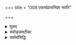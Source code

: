 +++
title = "008 एकार्थप्रत्यभिज्ञा भवति"

+++
<details><summary>मूलम्</summary>

एकार्थप्रत्यभिज्ञा भवति दृढतरा दर्शनस्पर्शनाभ्यां संघातादेरयोगादवगमयति सा वस्तु रूपादतोऽन्यत् ।  
एकस्मिन् दूरतादेरविशदविशदप्रत्यभिज्ञादि तद्वत् नैकत्वेऽप्यक्षभेदाद्भिदुरमिव मिथस्संश्रयादिप्रसङ्गात् ॥ ८ ॥
</details>

<details><summary>सर्वाङ्कषटीका</summary>

विभक्तानां द्रव्याणां लक्षण-कथनानन्तरं  
क्रमशः परीक्षां प्रारिप्सुः,  
आदौ द्रव्याद्रव्य-विभागस्यैवाप्रामाणिकतां वदतां बौद्धानां  
मतं निराकरोति - एकार्थेत्यादिना ।  

बौद्धाः खलु वैभाषिक-सौत्रान्तिक-योगाचार-माध्यमिकभेदेन चतुर्विधाः ।  

- _वैभाषिकाः_ जगत्-सत्यतावादिनः ।  
  जगतः प्रत्यक्षत्वम्, क्षणिकत्वं चैतत्सम्मतम्।  
- _सौत्रान्तिकानाम्_ अप्य् एतत् समानम्,  
  किन्तु जगतोऽनुमेयत्वम् इति विशेषः ।  
  उभयोरपि क्षणिक-विज्ञान-सन्तति-रूपः आन्तरः पदार्थोऽपि सम्मतः ।  
- आन्तर-क्षणिक-विज्ञान-सन्ततिर् एकैव सत्या,  
  बाह्यं तु सर्वं मिथ्येति योगाचाराः ।  
- माध्यमिकास्तु सर्वशून्यवादिनः । 

तत्र प्रकृते, वैभाषिकाः वदन्ति -  

> गन्ध-रस-रूप-स्पर्श-स्वभावाः चतुर्विधाः परमाणव एव जगन्-मूल-भूताः ।  
गन्ध-रस-रूप-स्पर्श-स्वभावा पृथिवी,  
रस-रूप-स्पर्श-स्वभावं जलम्,  
रूप-स्पर्श-स्वभावं तेजः,  
स्पर्श-मात्र-स्वभावो वायुः ।  
आकाशस् तु पदार्थो नास्त्य् एव ।  
> 
> गुणगुणिनोः 'सहोपलम्भ-नियमाद् अभेदः' इति न्यायेन  
पृथग्-अनुपलम्भात् गन्धाद्य्-आत्मका एव ते, न तु गन्धाद्याश्रयाः । 
अधिकं तु तत्तदवसरे भविष्यति ।  
ततश्च द्रव्यम्, अद्रव्यम् इति विभाग एवानुपपन्न 

इति ।  
तत्रोत्तरम् - एकार्थप्रत्यभिज्ञेत्यादि ।  
**दर्शन-स्पर्शनाभ्यां** = चक्षुर्-इन्द्रिय-त्वगिन्द्रियाभ्यां  
**दृढतरा** = अपलपितुम् अशक्या  
**एकार्थ-प्रत्यभिज्ञा** = एक-पदार्थ-विषयिणी प्रत्यभिज्ञा भवति सर्वेषाम् ।  
**सा** = प्रत्यभिज्ञा  
**सङ्घातादेः** = समुदाय-भावादेः तन्-मते **अयोगात्** असम्भवात्  
**वस्तु** = घटादिद्रव्यं रूपादितः गुणेभ्यः **अन्यत्** = भिन्ना **अवगमयति** = प्रकटयति इति योजना।  

अयं भावः - दीपाद्यालोके घटादिकं चक्षुषा पश्यताम् एव सताम्,  
अकस्माद् दीपादि-नाशे तदेव घटादिकं त्वचा स्पृशताम्  
'अनुपदं चक्षुषा दृष्टम् एव घटं हस्तेन स्पृशामि' इत्यनुभवः सर्वेषाम् अपि भवति ।  
अनेन चक्षुर्-इन्द्रिय-त्वग्-इन्द्रिययोः उभयोरपि गोचरः  
कश्चन पदार्थः अनुभवेन सिद्धः अङ्गीकार्यः ।  
चक्षुरिन्द्रियं हि रूपं गृह्णाति, न तु स्पर्शम् ।  
त्वगिन्द्रियं हि स्पर्शं गृह्णाति, न तु रूपम् ।  
'दृष्टमेव स्पृशामि' इति [[14]] प्रत्यभिज्ञारूपः प्रत्ययस् तु  
उभयेन्द्रियग्राह्यं किञ्चिद् अस्तीति बोधयति ।  

रूपं वा, स्पर्शो वा नोभयेन्द्रिय-ग्राह्यः;  
अतः रूपस्पर्शयोर् आश्रयभूतः कश्चिद् अतिरिक्तः पदार्थः  
इन्द्रिय-द्वय-ग्राह्यः अङ्गीकरणीयः ।  
स एव **द्रव्यम्** इत्युच्यते ।  
अतश्च इन्द्रिय-द्वय-ग्राह्यं द्रव्यम्,  
रूपं स्पर्शश् चेति एकैकेन्द्रियग्राह्यो गुण इति द्रव्याद्रव्य-विभागः दुरपह्नवः ॥ 

ननु वस्तूनां सर्वेषाम् अपि क्षणिकत्वात्,  
आलोके दृष्टः पदार्थः अन्यः,  
'अन्धकारे स्पृष्टश् च पदार्थः अन्य एवे'ति,  
'दृष्टम् एव स्पृशामि' इति प्रत्यभिज्ञा भ्रान्तिर् एवेति,  
तेन न कस्यचिद् वस्तुनः सिद्धिः संभवतीति  
चेत्, तत्रोक्तं - दृढतरा इति । 

एकस्य ज्ञानस्य भ्रान्तित्वं हि, अनन्तरकाले बाधक-प्रत्यय-दर्शनेन वक्तव्यम् ।  
यथा शुक्तिं दृष्ट्वा रजतम् इति भ्रान्तौ जातायाम्,  
अनन्तरं 'नेदं रजतम्' इति बाधकप्रत्ययः दृश्यते ।  
नैवम् अत्रानन्तर-काले कदाचित् कस्यचित्  
'दृष्टम् एव मया न स्पृश्यते' इति बाधकप्रत्ययो दृश्यते ।  
अतः सा प्रतीतिः **दृढतरा** = अपलपितुमशक्या, न भ्रान्तिः ।  

अनन्तर-काले बाधक-प्रत्ययाभावेऽपि, प्रतीतेः भ्रान्तित्वे  
घटादीनाम् अपि मिथ्यात्वं स्यात् ।  
वैभाषिकसौत्रान्तिकौ जगत्-सत्यत्व-वादिनौ ।  
अतो नेष्टापत्ति-संभवः ।  

> न च बाधक-प्रत्ययाभावेऽपि, कारण-दोष-वशात् जातं ज्ञानं भ्रान्तिर् एव भवति ।  
यथा कामिलादोषवशात् 'पीतः शङ्खः' इति ज्ञान-जननानन्तरं  
'शङ्खः न पीतः' इति बाधकज्ञानस्य न हि संभवः ।  

तद्-वद् अत्रापि स्याद् इति चेत्,  
न ह्यत्र तथा दोष-वशाद् इदं 'दृष्टम् एव स्पृशामि' इति ज्ञानं जातम् -  
तथा कस्यापि कदापि तथा अनुभवाभावात् ।  
अतश् च कारण-दोष--बाधक-प्रत्यययोर् अभावात् इयं प्रत्यभिज्ञा  
न भ्रान्तिरितीदमपि **दृढतरा** इत्यनेनोक्तम् ॥

यद्यपि ‘पीतःशङ्खः” इति भ्रमस्थले  
'शङ्खो न पीतः' इति बाधकज्ञानं पूर्वम् एव वर्तते,  
अथापि दोषवशाद् एव ‘पीतश्शङ्खः' इति प्रत्ययो भवति ।  
अत एव किल प्रतिबध्यज्ञानं दोष-विशेषाजन्यम् इच्छन्ति विपश्चितः ।  
अत एव ‘एकश् चन्द्रः' इति बाधक-निश्चये सत्य् अपि  
अङ्गुल्यवष्टंभादि-दोषेण 'द्वौ चन्द्रौ' इति प्रत्यक्षं वर्णयन्ति ।  
अतो बाधक-प्रत्ययाभावेऽपि, कारण-दोषस्याप्य् अत्राभावात्,  
लौकिकबुद्धयः न भ्रमाः । 

ननु च 'प्रत्ययः सर्वोऽपि मिथ्या, प्रत्ययत्वात्, स्वाप्न-प्रत्ययवत्' इत्याद्य्-अनुमानानि ते ऽवतारयन्त्य् एव किल ?  
जानामि बृहस्पते! परिशीलयामस् सर्वं तत्-तत्-प्रकरणे ।  
प्रत्यभिज्ञा-प्रामाण्यम् उत्तरत्र विस्तरेण (श्लोकः . 26) स्थापयिष्यते ।

ननु रूपस्य स्पर्शस्य वा प्रत्येकं एकैकेन्द्रियग्राह्यत्वेऽपि  
उभयोर् मेलन-दशायां द्वयम् अपि द्वीन्द्रियग्राह्यं भवतु,  
प्रत्येकम् असतो रक्त-रूप-विशेषस्य सुधा-हरिद्रयोर् मिश्रणे दर्शनाद् इत्यत्रोक्तम्-  
**संघातादेर् अयोगाद्** इति ।  

अयं भावः - 'मिश्रणे' इत्यस्य कोऽर्थः ?  
तत् तु वस्तु-स्थैर्य-वाद एव संभवेत् ।  
वस्तूनां क्षणिकत्वे हि  
प्रत्येकं स्थितम् एव वस्तु अन्यत्,  
मिलित-काले स्थितम् एव अन्यत् ।  
अतः कस्य मिश्रणावस्था वर्णितुं शक्या?  
न च वस्तूनां क्षणिकत्वेऽपि,  
अवयवातिरिक्तम् अवयविनम् अनङ्गीकुर्वतां सर्वेषां पूर्वक्षणे प्रत्येकता,  
अनन्तरक्षणे संघात-भावः वर्तत एवेत्य्  
अवस्था-भेदः वर्तत एवेति चेत्,  
क्षणिकवादे हि संघात-भावोऽपि दुर्-उपपादः ।  
एक-कालावच्छेदेन, एकदेशावच्छेदेन वा मेलनं हि संघातः ।  
कालस् त्व् अतिरिक्तः, तन्-मते नास्त्य् एव ।  
देशः यद्य् अतिरिक्तः, तर्हि स एव 'द्रव्य'-पदवाच्य इति सिद्ध्यति ।  
अतस् तन्-मते द्वयम् अप्य् असंभवि ।  
एतत् सर्वं **संघातादेर् अयोगात्** इत्यनेन सूच्यते ॥

[[15]]

> ननु यद्य् अपि देशो वा कालो वा अतिरिक्तः नाङ्गीक्रियते,  
अथापि संख्यादि-गुणानाम् अतिरिक्तानाम् अनङ्गीकारे ऽपि  
संख्यादि-विलक्षण-व्यवहार-निर्वाहवत्  
बुद्धि-कल्पित-कालादिकम् आदायैव विलक्षण-व्यवहारो भवतु,  
का हानिर्? 

इति चेत्, एवम् अपि प्रकारान्तरेणातिरिक्तसिद्धिः इत्याह- **एकस्मिन्न्** इत्यादि ।  
**एकस्मिन्न् एव** वस्तुनि दूरतादेः हेतोः  
**अ-विशद-विशद-प्रत्यभिज्ञादि**,  
**तद्वत्** = पूर्ववत् रूपाद् इतः वस्तु अन्यत् अवगमयतीत्य् अर्थः ॥

अयं भावः -  
दूरात् किञ्चित् वस्तु पश्यन् सर्वोऽपि,  
कदाचित् रूपादिकं स्पष्टतया द्रष्टुं न शक्नोति ।  
कदाचिच् च रूपं पश्यन्  
आश्रयभूतं वस्तु किम् इति स्पष्टं निश्चेतुं न शक्नोति ।  
द्रव्य-गुणयोर् अभेदे,  
द्रव्य-ग्रहणम् एव गुण-ग्रहणम्,  
गुणग्रहणम् एव द्रव्य-ग्रहणं भवेद् इति,  
कथं निश्चेतुं न शक्येत ?  
न च प्रथमं गृहीतं वस्तु अन्यद् एव;  
समीपम् उपसृप्य निर्णीयमानं वस्तु भिन्नम् एवेति न विरोध इति वाच्यम्;  
'तद् एवेदम्' इति अबाधितप्रत्यभिज्ञाया दर्शनात् वस्तुभेदः न वक्तुं शक्यः ।  
न वा प्रत्यभिज्ञायाः अप्रामाण्य-शङ्का, उपर्य् एव दत्तोत्तरत्वात् ।  
अतः द्रव्य-गुण-भेदः अनिवार्यः ।  

तद् इदं सूचितं -  
**एकस्मिन् प्रत्यभिज्ञादि** इति पदाभ्याम् ।  
**दूरतादेः** इत्यत्र आदिना आलोक-न्यूनतादेः ग्रहणम् ।  
**प्रत्यभिज्ञादि** इत्यत्र आदिना संशय-विपर्यययोर् ग्रहणम् ।  
ऊर्ध्वत्वादि-सामान्याकार-विशिष्टं वस्तु दूरात् पश्यताम्  
'स्थाणुर्वा पुरुषो वा' इति संशयः सर्वेषाम् अनुभवसिद्धः ।  
तत्र ऊर्ध्वत्वादि-साधारणाकारस्य तद्-आश्रय-द्रव्यस्य च ग्रहणे सत्यपि  
स्थाणुत्व-पुरुषत्वान्यतराकारानिर्णयात्,  
धर्मस्य तद्-आश्रय-धर्मिणश् च भेदः अनिवार्यः ।  

एवं "फाल-फल्य"+आदि-सामान्याकार-ग्रहणम्, शुक्तित्वादि-विशेषाकाराग्रहणञ् च यदि न स्यात्,  
तर्हि शुक्तौ रजत-भ्रमस्तत्र कथं स्यात् ।  
अतः इदं सर्वं धर्मातिरिक्तं धर्मिणम्,  
गुणाद्य्-अतिरिक्तं गुणिनम् अन्तरा  
सर्वथा न घटेतेति  
द्रव्य-गुण-विभागः अवर्जनीय इति ।  
"अविचारित-रमणीयम् एव विकल्पानां स्वरूपम्" इत्यादिकमपि तद्-अवसरे (बुद्धि.33) विचार्यते ॥

> ननु वस्तुन एकत्वेऽपि  
ग्राहकस्येन्द्रियस्य भेदात्  
भेद-व्यवहारः युज्येत ।  
चक्षुषा ग्रहणे ' रूपम्' इति  
त्वचा ग्रहणे 'स्पर्शः' इति च  
एकमेव वस्तु व्यपदिश्यते इति  
न कोऽपि विरोध 

इति शङ्कते - नैकत्व इत्यादि ।  
**एकत्वेपि** = वस्तुन एकत्वेऽपि  
**अक्षभेदात्** = ग्राहकेन्द्रियभेदात्  
**भिदुरम् इव** = भिन्नम् इव भवति,  
वस्तुतस्तु न भिन्नम् इति चेत्;  
एतन्निराकरोति - **नेति** ।  
हेतुमाह - **मिथः संश्रयादि-प्रसङ्गाद्** इति ।  
अन्योन्याश्रय-दोष-प्रसङ्गाद् इत्य् अर्थः ।  

> ग्राह्याणां रूपरसादीनां परस्पर-विलक्षणत्वाद्+धि  
ग्राहकाणीन्द्रियाण्य् अपि परस्परं विलक्षणानि साध्यन्ते ।  
‘रूप-साक्षात्कारः किञ्चित्-करणकः कार्यत्वात्, घटादिवत्'  
इत्यादि-रीत्या हि चक्षुरादीन्द्रियाणि विविच्यन्ते ।  
एवं सति  
ग्राहकाणाम् इन्द्रियाणां भेदात्  
ग्राह्याणां रूपरसादि-विषयाणां भेद 

इति यद्य् उच्यते,  
तर्हि ग्राह्य-भेद-सिद्धौ ग्राहकेन्द्रिय-भेद-सिद्धिः,  
ग्राहकेन्द्रिय-भेद-सिद्धौ ग्राह्यविषयभेदसिद्धिरिति अन्योन्याश्रयदोषः । 

मिथस्संश्रयादीत्य् आदिना चक्रकग्रहणम् ।  
ग्राह्य-ग्राहकयोर् मध्ये ग्रहणस्याप्य् अन्तर्गतत्वात्,  
तस्य पृथक्करणे,  
ज्ञान-भेदात् विषय-भेदः,  
विषयभेदात् ग्राहकेन्द्रियभेदः, ग्राहकेन्द्रियभेदादेव ज्ञानभेदः 

इति त्रयाणां परस्पराश्रयणात्  
चक्रवत् भ्रमणात् ‘चक्रक' संज्ञकः दोषः भवति ॥

[[16]]

ननु सृष्टिप्रक्रियायामिन्द्रियाणामाहङ्कारिकत्वेन, विषयानुरोधेनेन्द्रियकल्पनाया अभावात् कथ- मन्योन्याश्रय इति चेत्, तत्प्रक्रियायास्समष्टितत्त्वविषयकत्वेन, तत्र विचारस्यैवाप्रसक्तेः । किञ्च तद्दृष्ट्या विषयाणामपि प्रत्येकं सृष्ट्यभिधानादतिरिक्तविषयसिद्धिर्निष्प्रत्यूहैव ॥

अपि च–यदि रूपरसयोः ग्राहकभेदाधीनो भेदः, शुक्लपीतादीनां रूपाणां चक्षुषैव ग्रहणात्, ग्राहकभेदाभावात्, शुक्लनीलपीतादिभेदः न भवेदिति, रूपं सर्वमप्येकमेव भवेत् । एवं रसादाव् अप्य् अवान्तर-भेदो न सिद्ध्येत्, ग्राहकभेदाभावादिति द्रव्यगुणभेदः निरुपाधिकः सिद्धः ॥

ननु पृथिव्यामाम्रपनसादौ पाकवशात् रूपादेः परिवृत्तिः सर्वानुभवसिद्धा । तत्र रूपादेः कार्यत्व- मवर्जनीयम् । कार्यं चेदुपादानकारणमप्यावश्यकम् । रूपादिकं प्रति हि द्रव्यमेवोपादानकारणम् । एवञ्च गुणं प्रति द्रव्यस्योपादानत्वात्, उपादानोपादेययोरभेदस्य भवद्भिः स्थापनात् (श्लो. 20) गुणगुणिनोरभेदस्सिद्ध एवेति कथं द्रव्यातिरिक्तगुणसिद्धिः ? न च प्रामाणिकैरपि गुणगुणिव्यवहारकरणात्, अनन्तरकालबाधा- दर्शनाच्च तयोर्भेदसिद्धिरिति शङ्खयम्; 'राहोश्शिरः' इतिवत् कल्पितेनापि भेदव्यवहारनिर्वाहात् इति चेत्, उपादानोपादेययोरभेदे, प्रत्यक्षबाधादर्शनेऽपि यौक्तिकबाधस्य सत्त्वात् । ननु प्रत्यक्षस्य प्रबलत्वात् कथं युक्त्या बाध इति चेत् 'सैवेयं दीपज्वाला' ( 58 ) इति ज्वालैक्यप्रत्यक्षस्यानुमानेन बाधस्य सर्वैरङ्गीकारात् ॥

न च ज्वालैक्यप्रत्यक्षं हि प्रत्यभिज्ञारूपम् । प्रत्यभिज्ञा च न केवलेन्द्रियजन्या । तत्तांशे संस्कार- जन्यत्वात् । अत एवेदं ग्रहणस्मरणात्मकं ज्ञानं न सर्वांशे प्रमाणम् । एवं दुर्बलत्वादेवास्य युक्त्या बाधः, न तु केवलयुक्त्या प्रत्यक्षबाध इति वाच्यम्; केवलेन्द्रियजन्यस्य 'इदं रजतम्' इति प्रत्यक्षस्य ' इयं शुक्तिः' इति प्रत्यक्षेणैव बाधदर्शनात्, प्रत्यक्षस्यापि बाधो दृश्यत एव । न च प्राथमिकज्ञानस्य न केवलेन्द्रियजन्यत्वम्, रजतसन्निकर्षाभावात् । अतस्तस्य बाध्यत्वं युज्यत एवेति वाच्यम्, एवमप्युपादानोपादेययो- रभेदस्य युक्तिसिद्धत्वेन, वासनाजन्यस्य गुणगुणिभेदव्यवहारस्यापि बाधात्, न गुणगुणिभेदसिद्धिरिति चेत् ॥

अत्रोच्यते - सर्वमिदमाकाशनर्तनमेव । गुणं प्रति द्रव्यस्योपादानत्वं हि वैशेषिकसमयसिद्धम् । सिद्धान्ते तु परिणामवादाङ्गीकारात् पूर्वावस्थाविशिष्टं द्रव्यमुत्तरावस्थाविशिष्टद्रव्यं प्रत्युपादानं भवति । रूपरसादयोऽप्यवस्थाविशेषा एव । पाकवशाद्रूपपरावृत्तिस्थलेऽपि पूर्वरूपविशिष्टं द्रव्यं रूपान्तरविशिष्टतया परिणमते । अतश्च तत्र केवलरूपादिपरावृत्तेरभावात्, तद्विशिष्टद्रव्यस्यैव तथा परिमाणात्, सर्वत्र द्रव्यमेवो- पादानम्, उपादेयञ्चेति, उपादानोपादेययोरैक्येन द्रव्यैक्यस्यैव सिद्धिः, न गुणगुणिनोरैक्यसिद्धिः । किञ्चोपादानोपादेयभावस्यैव भेदप्रयुक्तत्वेन, द्रव्यगुणयोरभेदस्य नावकाशः इतरत्सर्वं तत्तदवसरे ॥

यत्तु – 'सहोपलंभनियमात् अभेदो गुणतद्वतोः' । तथाहि - यदि भेदः, तर्हि कदाचिद्वा तदन्तरा तदुपलभ्येत । यथा घटमन्तरा पट उपलभ्यते । एवं कदाचिदपि गुणगुणिनोस्तथानुपलंभान्नास्ति भेद इति- तदपि सहत्वस्यैव भेदगर्भत्वात् स्ववचनविरुद्धम् । रूपमन्तरापि अन्धकारे घटोपलब्धिः त्वगिन्द्रियेण वर्तत एव । एवं स्पर्शमन्तरापि घटोपलब्धिरप्यालोके वर्तत एव । अतः गुणगुणिभावो दुरपह्नवः ॥



ननु 'सहोपलंभनियमादभेदो नीलतद्धियोः ' (प्र.वा.) इति बौद्धभिक्षोर्वाक्यानुकरणमेतत्; अस्तु, शब्दः किं तस्यैव स्वभूतः ? ' सहोपलंभनियमादभेदो नीलशब्दयोः' इत्यपि पठ्यताम् । **नीलः** =अर्थः । एवञ्च ज्ञानार्थयोरिव, अर्थशब्दयोरभेदवादः सहोपलंभनियममूल एव । एवं गुणगुणिनोरप्यभेदवादे सहोपलंभ एव हेतुः । सिद्धिः किल स्थितिः प्रतिपत्तिश्च । एवमेव जीवब्रह्मणोरपि अविनाभावस्यांशांशिभावमूलकस्य सत्त्वात्, तत्रापि 'सहोपलंभनियमादभेदः परजीवयोः' इत्यपि पठ्यताम् । अथवा 'सहोपलंभनियमाद- भेदोऽयुतसिद्धयोः' इत्येव सर्वानुगतं वा पठ्यताम् । परीक्षकाणां मतिभेदमूलकमतभेदकारणेषु अविनाभावकृतः सहोपलंभनियमः प्रधानं निदानम् । परं तु सहत्वस्य भेदगर्भत्वान्न सहोपलंभनियमादभेदसिद्धिप्रत्याशा । ननु यदि शरीरशरीरिणोरविनाभावः, तर्हि 'नीलो घटः' इतिवत् जीवशरीरयोरपि समानाधिकरणप्रतीतिः स्यादिति चेत्, नेति क आह? ' अहं मनुष्यः' इत्यादिसामानाधिकरण्यप्रतीतिरस्त्येव किल ! नन्वियमौपचारिकी प्रतीतिरिति चेत्, विचार्यत एतज्जीवसरे ॥

ननु यदि जीवपरयोरविनाभावः तर्हि, 'अहम्' इति स्वोपलंभे परोऽपि भायादिति चेत्; क एवमाह ? ' न भाति' इति । ' अहम् ब्रह्मास्मि' इत्युपलंभ एव प्रमाणम् । अत एव 'अहं ब्रह्मास्मि' इत्यनुभवः अस्मिन्नेव मते स्वरसतः शरीरशरीरिभावकृतः संगच्छते, न तु स्वरूपैक्यवादिमते । अधिकं तु पश्चात् । ' नीलः' इति प्रतीतौ नैल्यमेव विषयः, न तु द्रव्यमिति वैभाषिकाः । द्रव्यमेव भासते, न गुण इति सांख्याः । नैल्यविशिष्टं द्रव्यं भासत इतीतरे । एतत्सर्वत्रापि गुणगुणिनोरविनाभाव एव मूलम् । एवमेव जीवपरमात्मनोरप्यविनाभावात् भेदाभेदादिवादास्संवृत्ताः । किञ्च यत्र सहैवोपलंभः, तत्राविनाभाव इत्येव व्याप्तिः; न तु यत्राविनाभावस्तत्र सहोपलंभ इति । सामग्रीसामर्थ्याधीनत्वादुपलंभस्य । गुरुत्वादिकं तु न कदापि द्रव्येण सहोपलभ्यते । एवं चक्षुषा घटादिग्रहणे रसादिकं तेन न हि गृह्येत । अतो नोक्तापत्तिः ॥

एवञ्चाविनाभावस्थले सर्वत्राप्येवं विवादः सहज एव । तर्हि निर्णयः क इति चेत्; द्वयोस्सत्त्वे खल्वविनाभावः । अतोऽविनाभाव एव भेदं सहोपलंभं च प्रदर्शयतीति सिद्ध एव निर्णयः । वाचो विग्लापनमेवेतरत्सर्वम् । अत एव न वयं भेदाभेदवादिनः । एतदेव मनसि निधाय समन्वयाधिकरणे भगव- द्भिर्भाष्यकारैर्विस्तरेणादूषि भेदाभेदवादः । एतेन एतत्सिद्धान्तसूक्ष्मस्वरूपापरिज्ञानमूलमेव 'परस्परविरुद्ध- भेदादिपक्षत्रयकक्षीकारेण क्षपणकपक्षनिक्षिप्तम्' इति सर्वदर्शनसंग्रहकारस्य शब्दालङ्कारवचनमलङ्कारमात्रं मन्तव्यम् । सर्वैरपि विवेकिभिः प्रामाणिकव्यवहाराणामवश्यनिर्वाह्यत्वे 'शास्त्रप्रथितमजहतां कोऽपराधोऽ- तिरिक्तः?' (नाय.27) । अधिकं तत्रैव द्रष्टव्यम् ॥ ८ ॥
</details>


<details><summary>सर्वार्थसिद्धिः</summary>

ननु द्रव्यमद्रव्यमित्युभयमसिद्धं रूपादेराश्रयाभावात्, रूपादितया विकल्प्यमानस्यैकस्यैव वा सत्त्वादिति पक्षद्वयमेकेनैव प्रतिक्षिपति - एकार्थेति ॥ एवमाहुर्वैभाषिकाः - निराधारा निर्धर्मकाश्च रूपादयश्चत्वारः पदार्थाः । ते चक्षुराद्येकैकेन्द्रियग्राह्या इति ।  
वात्सीपुत्रास्तु शब्दादीन् पञ्च वैभाषिका विदुः । शब्दात्मानश्चतुर्ष्वेव केचिदित्यपरेऽब्रुवन् ॥  
तत्र निराधारत्वं तावत्प्रतिसन्धानविशेषेण निरस्यति । अस्ति हि दृष्टमेव स्पृशामीति द्वीन्द्रियग्राह्यवस्तुविषया धीः । सा तावन्न संशयात्मा विरुद्धानियतकोट्य(नवलम्बात्)नुपलम्भात् । न च विपर्ययः स्वारसिकबाधादृष्टेरनन्यथासिद्धेश्च । तदेतदुभयं दृढतरेति संगृहीतम् । ग्रहणमिति वक्तव्ये प्रत्यभिज्ञेत्युक्तिर्ज्ञातृज्ञेयस्थैर्यस्यापि व्यक्त्यर्था । सेयं न रूपमात्रगोचरा, तस्य स्पर्शनविषयत्वाभावात्, अन्यथाऽन्धस्यापि स्पर्शनेन रूपोपलम्भनप्रसङ्गात् । न च स्पर्शमात्रगोचरा, तस्यापि दृग्विषयत्वाभावात् । तथात्वे चास्पृशतोऽपि दृशा स्पर्शधीप्रसङ्गात् । न चोभयविषया, दर्शनस्पर्शनयोः प्रत्येकविषयत्वादेव । अत इयं प्रत्यभिज्ञा रूपाद्यतिरिक्तं तदाश्रयभूतं वस्तु प्रकाशयति, इदं रूपस्पर्शवदिति । ननु रूपस्पर्शयोर्नियताक्षवेद्यत्वेऽप्यवस्थाभेदात् प्रतिसन्धानं स्यात्; न स्यात्, न ह्यस्माकमिव स्थिरमवस्थान्तरभाक्किंचित्त्वन्मते । विभज्यवैभाषिकपक्षस्त्वतिमन्दः । तदिह संहतासंहतस्वलक्षणभेदमात्रं तु स्यात्; तत्र संघातस्वरूपं तस्य प्रतिसन्धानविषयत्वं च न युज्यते इत्याह - सङ्घातादेरयोगादिति । सङ्घातोऽपि सङ्घातिस्वरूपस्तदन्यो वा? पूर्वत्र न प्रतिसन्धानपदम्, द्वितीये सत्योऽसत्यो वा? आद्ये द्रव्यवाद एव वरं, संसर्गाख्यधर्मस्वीकारो वा; तेन परस्परविशिष्टस्वरूपमेवेत्यपि निरस्तं विशेषणविशेष्यतत्संबन्धातिरिक्तविशिष्टायोगात् । द्वितीये कथं प्रत्यभिज्ञात्मकार्थक्रियाकारित्वम्? निरन्तरस्वरूपं सङ्घात इति पक्षोऽपि प्रत्येकपक्षवन्नेन्द्रियान्तरेण प्रतिसन्धिः स्यात् । अन्यथा रसादिष्वपि संहतेषु तत्प्रसङ्गात् । एतेन देशैक्यमेव संघात इत्यपास्तम्; एकदेशान्वयिनां त्रैकालिकानामेकसंघातत्वप्रसङ्गात् । देशोऽपि तदातदा भिन्न एवेति चेन्न, क्षणभङ्गस्य निरसिष्यमाणत्वात् । न च ते देश आकाशादिरूपः, तस्य युष्माभिरावरणाभावादिमात्रत्वज्ञापनात् । न चोपादानरूपः, स्पर्शरूपादीनां भिन्नभिन्नक्षणोपादानत्वाभ्युपगमात् । एकोपादानत्वे तु तदेव द्रव्यं पृथिव्यादिदेशैक्यात्सङ्घातस्यापि संघातान्तरापेक्षायामनवस्था, अन्योन्याश्रयो वा । त्वन्मते पृथिव्यादिः रूपादिसङ्घातातिरिक्तो न; तथा पृथिव्यादेरपि देशैक्यं पृथिव्यादिसङ्घातातिरिक्तं न । अतिरिक्तं चेत्पृथिव्यादेर्देशैक्येऽपि तद्देशसङ्घातातिरिक्तं पृथिव्यादिदेशानां देशान्तरैक्यमेव प्रयोजकं स्यात् । एवं सत्यनवस्थेत्यर्थः । एवं च पृथिव्यादिसङ्घातप्रयोजकैकदेशानपेक्षायां तु रूपादेस्संहतत्वे पृथिव्यादिसंहतत्वमेव प्रयोजकं स्यात्; पृथिव्यादेस्संहतत्वे तु रूपादेस्संहतत्वमेवेत्यन्योन्याश्रय इत्यर्थः ।  
अथ स्यात् गृहीतेन रूपेण पूर्वमेव स्पर्शोऽनुमितः, तत्र दृष्टरूपानुमितमेव स्पृशामीप्येव प्रतिसन्धानमिति चेन्न; द्वयोरेकाश्रयत्वग्रहणमन्तरेण व्याप्तिग्रहणासंभवादनुमानासिद्धेः । दृष्टे रूपे स्पृष्टे च स्पर्शे भेदाग्रहात् । दृष्टमेव स्पृशामीति बुद्धिशब्दाविति चेन्न, भेदेनैव तयोर्गृह्यमाणत्वात्; रसादिष्वपि प्रसङ्गाच्च । ननु निर्विषयैवेयं प्रत्यभिज्ञा वासनावशात्स्यादिति चेन्न; योगाचारनीत्या रूपादेरपि निह्नवप्रसङ्गात् । बाधाबाधाभ्यां विशेष इति चेन्न; स्वारसिकबाधादृष्टेर्यौक्तिकबाधस्य समत्वाच्च । अतो रूपस्पर्शवदिदमिति मिथो भिन्नविशेषणमेकं विशेष्यं सर्वलोकसिद्धं दुरपह्नवम् । यत्तु मतान्तरं स्पर्शमात्रस्वरूपो वायुः स्वलक्षणः, तैजसादयस्तु द्वित्रिचतुस्स्वभावाः, अतस्तेजःप्रभृतीनां द्वीन्द्रियग्राह्यत्वमिति, तदप्यसत्; एकस्यानेकस्वभावत्वायोगात्; तदभ्युपगमे च जैनमतावतारात् । अनेकधर्मत्वे त्वस्मन्मतसिद्धेः । एकस्मिन्नेव रूपादिस्वभावभेदकल्पनेति चेन्न; सर्वत्रासिद्धस्य कल्पनायोगात्, क्वचित्सिद्धौ द्रव्यवादसिद्धेश्च । एतेन भेदोपलम्भाभावादभेदसिद्धिरिति प्रत्युक्तम्, विपरिवर्तस्यैव सुवचत्वात् । न हि रूपमिदमिति घटादीन्कश्चित्क्वचित्प्रत्येति । किंतु तद्वदिति । सहोपलम्भनियमादिति हेतुचतुष्टयं च निरसिष्यामः(हे) । न च रूपादेर्धर्मिणश्च सहोपलम्भनियमः, पीतशङ्खादिभ्रमे रूपमन्तरेण रूपिणस्तमन्तरेण तस्य चोपलब्धेः । न चात्रान्यश्शङ्खस्तदानीमुत्पन्नः, नापि शङ्खरूपोऽयं पित्तविवर्तः, स्पर्शनेन स एवायं शङ्ख इति गृहीतेः । एवं स्पर्शादावपि । यदि चासौ हेतुरङ्गीक्रियते किमपराद्धं "सहोपलम्भनियमादभेदो नीलतद्धियोः" इति वदद्भिः? अतस्सहोपलम्भनियमाद्धर्मधर्मिभेद एव सिध्यति । किंच रूपस्पर्शयोस्सहधीनियमस्त्वयाऽपि दुस्साधः; अतस्तयोरयुगपदुपलम्भादभेदासिद्धावेकस्य प्रत्यभिज्ञाविषयस्य ततोऽन्यत्वं (प्र)स्पष्टम् । यत्तदन्यत्र युष्माभिरुक्तम् -   
"अनुपप्लवभूतार्थस्वभावस्य विपर्ययैः । न बाधो यत्नवत्त्वेऽपि बुद्धेस्तत्पक्षपाततः ॥" इति,   
तदिह प्रतिसन्धेयम् । बुद्ध्यन्तराणि च तद्बाधकान्यभिन्नेन्द्रियजन्यान्याह - एकस्मिन्निति । आसन्नदेशे दृष्ट्वा दूरं गतस्याविशदा प्रत्यभिज्ञा, दूरे दृष्ट्वा समीपं गतस्य तु विशदा; एवं क्रमात् बहलविरलालोकादिवशादप्युभयधा ग्राह्या । अल्पधर्मविशिष्टतया ग्रहणम् अविशदग्रहणम्; भूयोधर्मविशिष्टतया तु विशदग्रहणम्; नतु न्यूनाधिकदर्शनमात्रम्; तथा सति घटपटदर्शने घटमात्रदर्शने च विशदाविशदव्यवहारप्रसङ्गात् । न चात्र रूपमेवाविशदं विशदं च भाति, पीतशङ्खादिभ्रमे रूपान्तरवत्तया भातस्यापि तथा प्रत्यभिज्ञानात् । नापि परिमाणं, तस्य परमार्थस्य त्वयाऽनभ्युपगमात् । दूरे च परिमाणान्तरवत्तया वस्तुनः स्फुरणात् । अत एव नैकत्वसंख्या; दूरासन्नयोरेकानेकत्वबोधे तदेवेति दर्शनात् । अत्रोत्तरेणादिशब्देन संशयविपर्यय(धि)योर्ग्रहणम् । संशयविपर्ययौ तावदधिष्ठानग्रहे विशेषाग्रहात् समानधर्मग्रहाच्च भवतः । तथादृष्टिनियमश्च नान्यथयितुं शक्यः ।  
अधिष्ठानस्य कार्त्स्न्येन भानेऽभाने च न भ्रमः । भाताभाताकृतिभिदा कथं निर्धर्मके भवेत् ॥  
बाधकधीश्चाधिष्ठानातिरिक्ततदसाधारणधर्मविषया, तत्स्वरूपग्रहस्यारोपसहत्वात् । जिज्ञासा च नात्यन्तानुपलब्धे, अदर्शनात् । न च निश्शेषविदिते, वेद्याभावात् । अतस्तद्विषये विदिताविदिताकारत्वं सिद्धम् । तदिदं सर्वमभिप्रेत्य भिन्नाभिन्नवादिभिरप्युक्तम् - "आविर्भावतिरोभावधर्मकेष्वनुयायि यत् । तद्धर्मि यत्र वा ज्ञानं प्राग्धर्मग्रहणाद्भवेत् ॥" इति । अत्रागृहीताशेषधर्मधर्मिग्रहणं तु न मृष्यामहे । यत्तु बौद्धैरुक्तम् -   
"धर्मोपकारशक्तीनां भेदे तास्तस्य किं यदि । नोपकारस्ततस्तासां तथा स्यादनवस्थितिः ॥ नानोपाध्युपकाराङ्गशक्त्यभिन्नात्मनो ग्रहे । सर्वात्मनोपकार्यस्य को भेदः स्यादनिश्चितः ॥" इति ॥ तदपि मन्दम्, अन्वयव्यतिरेकसिद्धकारण(णादि)वैचित्र्यनिबन्धनस्वभावभेदवतामुपाधीनां परस्परव्यभिचारिवृत्तिनियतसामग्रीबोध्यत्वेन ग्रहणाग्रहणयोरुपपत्तेरिति । 

> नन्व् अस्तु प्रतिसन्धानबलात्  
द्वीन्द्रियग्राह्यं किञ्चित्;  
तत् तु रूप-रसाद्य्-आत्मकम् इति वा तद्-आश्रय इति वा  
न मृष्यामहे । तेषामेवाभावात्  
एकस्मिन्न् एव ग्राहक-भेदात् तत्-तद्-धर्म-धीः,  
यथा मणि-कृपाण-दर्पणादि-व्यञ्जक-भेदान्  
मुखादेर् अणुत्व-पृथुत्व-मलिनत्व-विमलत्वादिधीः,  
सव्य-दक्षिण-विपर्यासश् च

+इति ।  
तम् इमं पक्षं प्रतिक्षिपति -  
"नैकत्वे ऽप्य् अक्ष-भेदाद् भिदुरम् इवे"ति ।  
इह तावत् सर्वत्रासिद्धस्य कल्पनानुपपत्तिर् उक्ता ।  

बाधकान्तरमाह - मिथ इति । चक्षुर्-आदि-ग्राहक-वैजात्यं हि  
ग्राह्याकार-भेदात् कल्प्यते ।  
तद्-असिद्धौ कथं तद्-ग्राहक-भेद-कॢप्तिः,  
तद्-अभावे च  
कथं तत एव ग्राह्याकार-भेद-कॢप्तिर् इति ।  
इह तु मध्ये बुद्धि-भेद-प्रवेशे चक्रकम् ।  
अस्तु कारणभेदादिन्द्रियभेदकॢप्तिरिति चेन्न; इन्द्रियवैजात्यव्यवस्थापकस्य तस्यानुपलम्भात्, तत एव तत्कॢप्तौ तत्रापि मिथस्संश्रयात् । ननु दर्पणादिग्राहकभेदाद् ग्राह्ये सव्यदक्षिणविपर्यासः, पृथुत्वाणुत्वविमलत्वमलिनत्वकल्पना च दृष्टेति चेत्सत्यम्; दर्पणादेस्तद्धर्माणां च भेदेन दृष्टत्वात्तदधीनाध्यासभेदो यथादर्शनमङ्गीक्रियते । अत्र तु न तथा । अक्षेषु च ते बहिः कल्पनीयानां रूपादीनामसंभवात् । उपाधिज्ञाननिरपेक्षेयमौपाधिकभेदधीरस्तु मण्डूकवसाक्तदृष्टेर्वंशेषूरगबुद्धिवदिति चेन्न; तत्तद्दोषशक्त्या तत्तद्भ्रान्तिभेदसिद्धेः कल्प्याकारस्य क्वचित्संभवाच्च । चक्षुरादिस्वभावा एवात्रापि रूपादिभ्रान्तिहेतवो दोषा इति चेन्न; सर्वकल्पनाधारे स्वलक्षणेऽप्यनाश्वासप्रसङ्गात् । ततश्चेन्द्रियस्वभावभेदोऽपि दुर्वचः; अधिष्ठानाकाङ्क्षायामपि बुद्ध्यैव चरितार्थत्वात् । तथा चेन्द्रियस्वभावभेदोऽपि नावेक्ष्यः; पूर्वपूर्वबुद्धिशक्तिभेदादेवोत्तरोत्तरविचित्रभेदोपपत्तेः । ननु स्पर्शनेन्द्रियस्याज्ञातैर्भागभेदैः करतलप्रकोष्ठादिवर्तिभिरस्यैव दुरालभाः स्पर्शस्योल्लेखभेदा भवन्तीति चेन्न । स्पर्शस्यात्र भेदेनानुल्लेखात् दुरालभावयवानां तु वह्निकणवच्छरीरमाविशतां तद्विकृतिजनकत्वमात्रम्; प्रदेशभेदेन विकृतितारतम्यं च वह्न्यादिभिरिव नानुपपन्नम् । ननु मनुष्यपशुमृगादीन्द्रियभेदाद्भक्ष्यादिष्वानुकूल्यादिवैपरीत्यं तत्तारतम्यं च दृश्यते । न च वस्त्वेवानुकूलप्रतिकूलस्वभावम्; विरोधात्, सर्वेषामविशेषेण सर्वदोभयविधानुपलम्भात्, अनेकान्तवादानभ्युपगमाच्च । एवं चक्षुरादिभेदाद्रूपादिभेदभ्रमस्स्यादिति; तदपि न, तत्तत्कर्मशक्तिवैचित्र्यात्तत्तदनुकूलत्वादिव्यवस्थोपपत्तेः । वस्तुषु चानुकूलत्वप्रतिकूलत्वे सुखदुःखजनकत्वे एव; तथाऽपि सुखदुःखे बुद्धिभेदावेव भवद्भिरपि स्वीक्रियेते । ततश्चात्र विषयभेदाद्धीभेदः । तस्मादेव च स इति प्रसङ्गः स्यादिति चेन्न; विषयभेदस्य स्वकारणाद्यधीनत्वात्, तदुत्पाद्यबुद्धिभेदस्य तत्कारणत्वाभावात्, द्वयोरपि परस्परप्रतीतिनिरपेक्षप्रमाणसिद्धत्वाच्च । एवमुपाधिभेदैरेकस्मिन्नेव ह्रस्वत्वदीर्घत्वधीनिदर्शनान्यपि नेतव्यानीति । अत्रादिशब्देन पूर्ववत् संशयाद्यसंभवो नीलपीतशीतोष्णमधुराम्लादिभेदासंभवश्च गृह्यते । न हि नीलादिभेदेष्विन्द्रियभेदोपाधिकत्वं शक्यं वक्तुं, रूपादिभेदमिथ्यात्वे तदन्तःपातिनीलादिभेदोऽपि मरीचिकावीचिकान्यायेन मिथ्यैव स्यादिति चेन्न; असिद्धस्यासिद्धेन दुस्साधत्वात् । मिथो निदर्शनेन साधने मिथस्संश्रयात् निदर्शनमात्रेण निश्शेषनिह्नवप्रसङ्गाच्चेति । तथाऽप्येकमनेकस्वभावमिति चेन्न । स्वरूपभेदस्यानभ्युपगमात् धर्मभेदस्याविरुद्धत्वात् ।   
वेद्यहेतुफलाकारैर्भिन्नैरेका समेति धीः । तथा बाह्येऽपि दृष्टत्वाद्युगपत्क्रमशोऽपि नः ॥  
प्रतिसंबन्ध्यनेकत्वं यथा नैकस्य बाधकम् । तथा संबन्ध्यनेकत्वं स्वाभीष्टे च समत्वतः ॥ ८ ॥  
॥ इति द्रव्यसिद्धिद्रव्याद्वैतभङ्गौ ॥
</details>